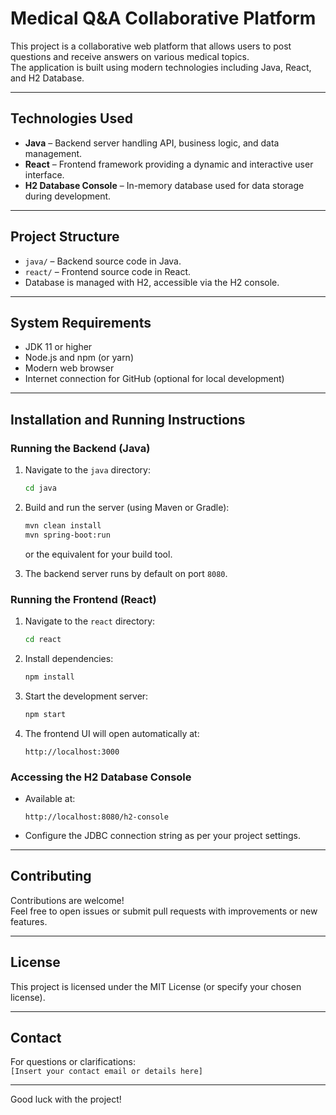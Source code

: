 # Medical Q&A Collaborative Platform

This project is a collaborative web platform that allows users to post questions and receive answers on various medical topics.  
The application is built using modern technologies including Java, React, and H2 Database.

---

## Technologies Used

- **Java** – Backend server handling API, business logic, and data management.  
- **React** – Frontend framework providing a dynamic and interactive user interface.  
- **H2 Database Console** – In-memory database used for data storage during development.

---

## Project Structure

- `java/` – Backend source code in Java.  
- `react/` – Frontend source code in React.  
- Database is managed with H2, accessible via the H2 console.

---

## System Requirements

- JDK 11 or higher  
- Node.js and npm (or yarn)  
- Modern web browser  
- Internet connection for GitHub (optional for local development)

---

## Installation and Running Instructions

### Running the Backend (Java)

1. Navigate to the `java` directory:  
    ```bash
    cd java
    ```
2. Build and run the server (using Maven or Gradle):  
    ```bash
    mvn clean install
    mvn spring-boot:run
    ```  
    or the equivalent for your build tool.

3. The backend server runs by default on port `8080`.

### Running the Frontend (React)

1. Navigate to the `react` directory:  
    ```bash
    cd react
    ```
2. Install dependencies:  
    ```bash
    npm install
    ```
3. Start the development server:  
    ```bash
    npm start
    ```
4. The frontend UI will open automatically at:  
    ```
    http://localhost:3000
    ```

### Accessing the H2 Database Console

- Available at:  
    ```
    http://localhost:8080/h2-console
    ```
- Configure the JDBC connection string as per your project settings.

---

## Contributing

Contributions are welcome!  
Feel free to open issues or submit pull requests with improvements or new features.

---

## License

This project is licensed under the MIT License (or specify your chosen license).

---

## Contact

For questions or clarifications:  
`[Insert your contact email or details here]`

---

Good luck with the project!
